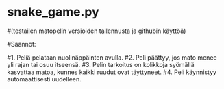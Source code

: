 # snake_game.py
#(testailen matopelin versioiden tallennusta ja githubin käyttöä)

#Säännöt:

#1. Peliä pelataan nuolinäppäinten avulla.
#2. Peli päättyy, jos mato menee yli rajan tai osuu itseensä. 
#3. Pelin tarkoitus on kolikkoja syömällä kasvattaa matoa, kunnes kaikki ruudut ovat täyttyneet. 
#4. Peli käynnistyy automaattisesti uudelleen.
